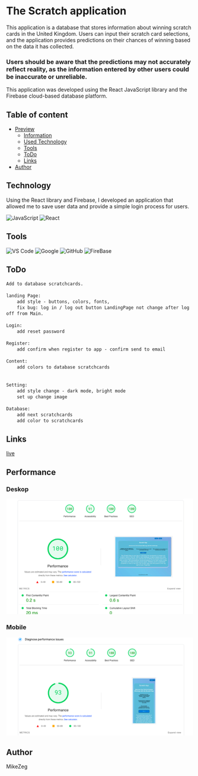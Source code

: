 # The Scratch application 

This application is a database that stores information about winning scratch cards in the United Kingdom. Users can input their scratch card selections, and the application provides predictions on their chances of winning based on the data it has collected.

### Users should be aware that the predictions may not accurately reflect reality, as the information entered by other users could be inaccurate or unreliable.

This application was developed using the React JavaScript library and the Firebase cloud-based database platform.

## Table of content
- [Preview](#overview)
    - [Information](#the-scratch-application)
    - [Used Technology](Technology)
    - [Tools](#tools)
    - [ToDo](#todo)
    - [Links](#Links)
- [Author](#author)

## Technology

Using the React library and Firebase, I developed an application that allowed me to save user data and provide a simple login process for users.


![JavaScript](https://img.shields.io/badge/JavaScript%20-%23F7DF1E.svg?style=for-the-badge&logo=javascript&logoColor=black)
![React](https://img.shields.io/badge/react-%2320232a.svg?style=for-the-badge&logo=react&logoColor=%2361DAFB)

## Tools
![VS Code](https://img.shields.io/badge/VS%20Code-0078d7.svg?style=for-the-badge&logo=visual-studio-code&logoColor=white) ![Google](https://img.shields.io/badge/google-DA4437?style=for-the-badge&logo=google&logoColor=white) ![GitHub](https://img.shields.io/badge/github-%23121011.svg?style=for-the-badge&logo=github&logoColor=white) ![FireBase](https://img.shields.io/badge/firebase-ffca28?style=for-the-badge&logo=firebase&logoColor=black)


## ToDo
    Add to database scratchcards.

    landing Page:
        add style - buttons, colors, fonts,
        fix bug: log in / log out button LandingPage not change after log off from Main.

    Login: 
        add reset password
    
    Register:
        add confirm when register to app - confirm send to email
    
    Content:
        add colors to database scratchcards
        

    Setting:
        add style change - dark mode, bright mode
        set up change image
    
    Database:
        add next scratchcards
        add color to scratchcards
        

## Links
[live](https://main--scratchcardapp.netlify.app)

## Performance
### Deskop
![Preview](./img/performDeskopt.png)

### Mobile
![Preview](./img/performMobile.png)

## Author 
MikeZeg